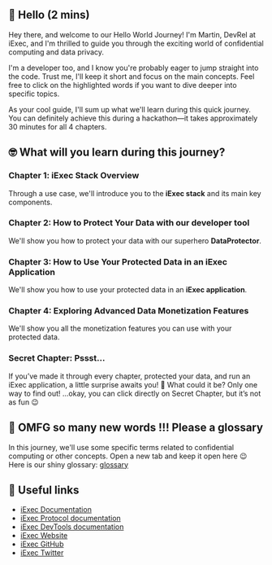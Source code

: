 ## 👋 Hello (2 mins)

Hey there, and welcome to our Hello World Journey! I'm Martin, DevRel at iExec,
and I'm thrilled to guide you through the exciting world of confidential
computing and data privacy.

I'm a developer too, and I know you're probably eager to jump straight into the
code. Trust me, I'll keep it short and focus on the main concepts. Feel free to
click on the highlighted words if you want to dive deeper into specific topics.

As your cool guide, I'll sum up what we'll learn during this quick journey. You
can definitely achieve this during a hackathon—it takes approximately 30 minutes
for all 4 chapters.

## 🤓 What will you learn during this journey?

### **Chapter 1:** iExec Stack Overview

Through a use case, we'll introduce you to the **iExec stack** and its main key
components.

### **Chapter 2:** How to Protect Your Data with our developer tool

We'll show you how to protect your data with our superhero **DataProtector**.

### **Chapter 3:** How to Use Your Protected Data in an iExec Application

We'll show you how to use your protected data in an **iExec application**.

### **Chapter 4:** Exploring Advanced Data Monetization Features

We'll show you all the monetization features you can use with your protected
data.

### **Secret Chapter:** Pssst...

If you’ve made it through every chapter, protected your data, and run an iExec
application, a little surprise awaits you! 🌟 What could it be? Only one way to
find out! …okay, you can click directly on Secret Chapter, but it’s not as fun
😉

## 😬 **OMFG so many new words !!! Please a glossary**

In this journey, we'll use some specific terms related to confidential computing
or other concepts. Open a new tab and keep it open here 😉 Here is our shiny
glossary: [glossary](https://protocol.docs.iex.ec/help/glossary)

## 🔗 **Useful links**

- [iExec Documentation](https://docs.iex.ec/)
- [iExec Protocol documentation](https://protocol.docs.iex.ec/)
- [iExec DevTools documentation](https://tools.docs.iex.ec/)
- [iExec Website](https://iex.ec/)
- [iExec GitHub](https://github.com/iExecBlockchainComputing)
- [iExec Twitter](https://twitter.com/iEx_ec)
